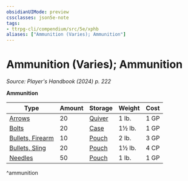 ```yaml
---
obsidianUIMode: preview
cssclasses: json5e-note
tags:
- ttrpg-cli/compendium/src/5e/xphb
aliases: ["Ammunition (Varies); Ammunition"]
---
```

# Ammunition (Varies); Ammunition
*Source: Player's Handbook (2024) p. 222* 

**Ammunition**

| Type | Amount | Storage | Weight | Cost |
|------|--------|---------|--------|------|
| [Arrows](arrows-20-xphb.md) | 20 | [Quiver](quiver-xphb.md) | 1 lb. | 1 GP |
| [Bolts](bolts-20-xphb.md) | 20 | [Case](crossbow-bolt-case-xphb.md) | 1½ lb. | 1 GP |
| [Bullets, Firearm](firearm-bullets-10-xphb.md) | 10 | [Pouch](pouch-xphb.md) | 2 lb. | 3 GP |
| [Bullets, Sling](sling-bullet-xphb.md) | 20 | [Pouch](pouch-xphb.md) | 1½ lb. | 4 CP |
| [Needles](needles-50-xphb.md) | 50 | [Pouch](pouch-xphb.md) | 1 lb. | 1 GP |
^ammunition